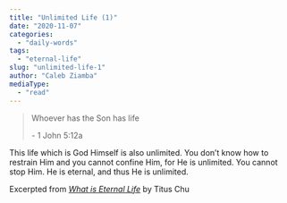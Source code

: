 ```yaml
---
title: "Unlimited Life (1)"
date: "2020-11-07"
categories: 
  - "daily-words"
tags: 
  - "eternal-life"
slug: "unlimited-life-1"
author: "Caleb Ziamba"
mediaType: 
  - "read"
---
```


> Whoever has the Son has life
> 
> \- 1 John 5:12a

This life which is God Himself is also unlimited. You don’t know how to restrain Him and you cannot confine Him, for He is unlimited. You cannot stop Him. He is eternal, and thus He is unlimited.

Excerpted from _[What is Eternal Life](https://www.asweetsavor.org/what-is-eternal-life/)_ by Titus Chu
